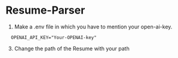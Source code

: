 # Resume-Parser

1. Make a .env file in which you have to mention your open-ai-key.
 ```
   OPENAI_API_KEY="Your-OPENAI-key"
   ```
3. Change the path of the Resume with your path
